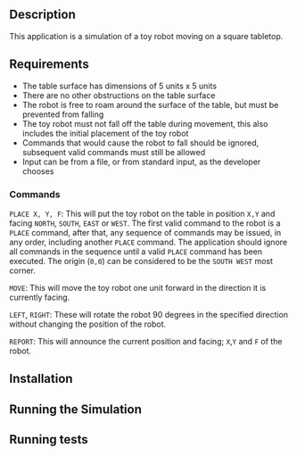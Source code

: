 ## Description
This application is a simulation of a toy robot moving on a square tabletop.

## Requirements
- The table surface has dimensions of 5 units x 5 units
- There are no other obstructions on the table surface
- The robot is free to roam around the surface of the table, but must be prevented from falling
- The toy robot must not fall off the table during movement, this also includes the initial placement of the toy robot
- Commands that would cause the robot to fall should be ignored, subsequent valid commands must still be allowed
- Input can be from a file, or from standard input, as the developer chooses

### Commands
`PLACE X, Y, F`:
This will put the toy robot on the table in position `X,Y` and facing `NORTH`, `SOUTH`, `EAST` or `WEST`.
The first valid command to the robot is a `PLACE` command, after that, any sequence of commands may be issued, in any order, including another `PLACE` command. The application should ignore all commands in the sequence until a valid `PLACE` command has been executed.
The origin (`0,0`) can be considered to be the `SOUTH WEST` most corner.

`MOVE`:
This will move the toy robot one unit forward in the direction it is currently facing.

`LEFT`, `RIGHT`:
These will rotate the robot 90 degrees in the specified direction without changing the position of the robot.

`REPORT`:
This will announce the current position and facing; `X`,`Y` and `F` of the robot.

## Installation


## Running the Simulation


## Running tests
